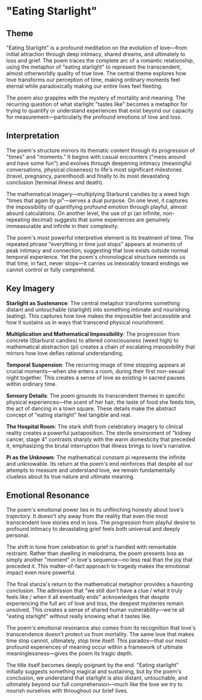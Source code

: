 # "Eating Starlight"

## Theme

"Eating Starlight" is a profound meditation on the evolution of love—from initial attraction through deep intimacy, shared dreams, and ultimately to loss and grief. The poem traces the complete arc of a romantic relationship, using the metaphor of "eating starlight" to represent the transcendent, almost otherworldly quality of true love. The central theme explores how love transforms our perception of time, making ordinary moments feel eternal while paradoxically making our entire lives feel fleeting.

The poem also grapples with the mystery of mortality and meaning. The recurring question of what starlight "tastes like" becomes a metaphor for trying to quantify or understand experiences that exist beyond our capacity for measurement—particularly the profound emotions of love and loss.

## Interpretation

The poem's structure mirrors its thematic content through its progression of "times" and "moments." It begins with casual encounters ("mess around and have some fun") and evolves through deepening intimacy (meaningful conversations, physical closeness) to life's most significant milestones (travel, pregnancy, parenthood) and finally to its most devastating conclusion (terminal illness and death).

The mathematical imagery—multiplying Starburst candies by a weed high "times that again by pi"—serves a dual purpose. On one level, it captures the impossibility of quantifying profound emotion through playful, almost absurd calculations. On another level, the use of pi (an infinite, non-repeating decimal) suggests that some experiences are genuinely immeasurable and infinite in their complexity.

The poem's most powerful interpretive element is its treatment of time. The repeated phrase "everything in time just stops" appears at moments of peak intimacy and connection, suggesting that love exists outside normal temporal experience. Yet the poem's chronological structure reminds us that time, in fact, never stops—it carries us inexorably toward endings we cannot control or fully comprehend.

## Key Imagery

**Starlight as Sustenance**: The central metaphor transforms something distant and untouchable (starlight) into something intimate and nourishing (eating). This captures how love makes the impossible feel accessible and how it sustains us in ways that transcend physical nourishment.

**Multiplication and Mathematical Impossibility**: The progression from concrete (Starburst candies) to altered consciousness (weed high) to mathematical abstraction (pi) creates a chain of escalating impossibility that mirrors how love defies rational understanding.

**Temporal Suspension**: The recurring image of time stopping appears at crucial moments—when she enters a room, during their first non-sexual night together. This creates a sense of love as existing in sacred pauses within ordinary time.

**Sensory Details**: The poem grounds its transcendent themes in specific physical experiences—the scent of her hair, the taste of food she feeds him, the act of dancing in a town square. These details make the abstract concept of "eating starlight" feel tangible and real.

**The Hospital Room**: The stark shift from celebratory imagery to clinical reality creates a powerful juxtaposition. The sterile environment of "kidney cancer, stage 4" contrasts sharply with the warm domesticity that preceded it, emphasizing the brutal interruption that illness brings to love's narrative.

**Pi as the Unknown**: The mathematical constant pi represents the infinite and unknowable. Its return at the poem's end reinforces that despite all our attempts to measure and understand love, we remain fundamentally clueless about its true nature and ultimate meaning.

## Emotional Resonance

The poem's emotional power lies in its unflinching honesty about love's trajectory. It doesn't shy away from the reality that even the most transcendent love stories end in loss. The progression from playful desire to profound intimacy to devastating grief feels both universal and deeply personal.

The shift in tone from celebration to grief is handled with remarkable restraint. Rather than dwelling in melodrama, the poem presents loss as simply another "moment" in love's sequence—no less real than the joy that preceded it. This matter-of-fact approach to tragedy makes the emotional impact even more powerful.

The final stanza's return to the mathematical metaphor provides a haunting conclusion. The admission that "we still don't have a clue / what it truly feels like / when it all eventually ends" acknowledges that despite experiencing the full arc of love and loss, the deepest mysteries remain unsolved. This creates a sense of shared human vulnerability—we're all "eating starlight" without really knowing what it tastes like.

The poem's emotional resonance also comes from its recognition that love's transcendence doesn't protect us from mortality. The same love that makes time stop cannot, ultimately, stop time itself. This paradox—that our most profound experiences of meaning occur within a framework of ultimate meaninglessness—gives the poem its tragic depth.

The title itself becomes deeply poignant by the end. "Eating starlight" initially suggests something magical and sustaining, but by the poem's conclusion, we understand that starlight is also distant, untouchable, and ultimately beyond our full comprehension—much like the love we try to nourish ourselves with throughout our brief lives.